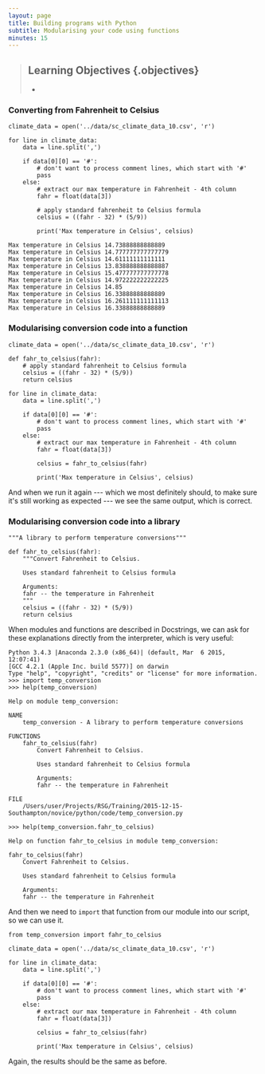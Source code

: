 ```yaml
---
layout: page
title: Building programs with Python
subtitle: Modularising your code using functions
minutes: 15
---
```

> ## Learning Objectives {.objectives}
>
> *   

### Converting from Fahrenheit to Celsius

~~~ {.python}
climate_data = open('../data/sc_climate_data_10.csv', 'r')

for line in climate_data:
    data = line.split(',')

    if data[0][0] == '#':
        # don't want to process comment lines, which start with '#'
        pass
    else:
        # extract our max temperature in Fahrenheit - 4th column
        fahr = float(data[3])

        # apply standard fahrenheit to Celsius formula
        celsius = ((fahr - 32) * (5/9)) 

        print('Max temperature in Celsius', celsius)
~~~

~~~
Max temperature in Celsius 14.73888888888889
Max temperature in Celsius 14.777777777777779
Max temperature in Celsius 14.61111111111111
Max temperature in Celsius 13.838888888888887
Max temperature in Celsius 15.477777777777778
Max temperature in Celsius 14.972222222222225
Max temperature in Celsius 14.85
Max temperature in Celsius 16.33888888888889
Max temperature in Celsius 16.261111111111113
Max temperature in Celsius 16.33888888888889
~~~

### Modularising conversion code into a function

~~~ {.python}
climate_data = open('../data/sc_climate_data_10.csv', 'r')

def fahr_to_celsius(fahr):
    # apply standard fahrenheit to Celsius formula
    celsius = ((fahr - 32) * (5/9)) 
    return celsius

for line in climate_data:
    data = line.split(',')

    if data[0][0] == '#':
        # don't want to process comment lines, which start with '#'
        pass
    else:
        # extract our max temperature in Fahrenheit - 4th column
        fahr = float(data[3])

        celsius = fahr_to_celsius(fahr)

        print('Max temperature in Celsius', celsius)
~~~

And when we run it again --- which we most definitely should, to make sure it's still working as expected --- we see the same output, which is correct.


### Modularising conversion code into a library

~~~ {.python}
"""A library to perform temperature conversions"""

def fahr_to_celsius(fahr):
    """Convert Fahrenheit to Celsius.

    Uses standard fahrenheit to Celsius formula

    Arguments:
    fahr -- the temperature in Fahrenheit
    """
    celsius = ((fahr - 32) * (5/9)) 
    return celsius
~~~

When modules and functions are described in Docstrings, we can ask for these explanations directly from the interpreter, which is very useful:

~~~ {.python}
Python 3.4.3 |Anaconda 2.3.0 (x86_64)| (default, Mar  6 2015, 12:07:41) 
[GCC 4.2.1 (Apple Inc. build 5577)] on darwin
Type "help", "copyright", "credits" or "license" for more information.
>>> import temp_conversion
>>> help(temp_conversion)
~~~

~~~
Help on module temp_conversion:

NAME
    temp_conversion - A library to perform temperature conversions

FUNCTIONS
    fahr_to_celsius(fahr)
        Convert Fahrenheit to Celsius.
        
        Uses standard fahrenheit to Celsius formula
        
        Arguments:
        fahr -- the temperature in Fahrenheit

FILE
    /Users/user/Projects/RSG/Training/2015-12-15-Southampton/novice/python/code/temp_conversion.py
~~~

~~~ {.python}
>>> help(temp_conversion.fahr_to_celsius)
~~~

~~~
Help on function fahr_to_celsius in module temp_conversion:

fahr_to_celsius(fahr)
    Convert Fahrenheit to Celsius.
    
    Uses standard fahrenheit to Celsius formula
    
    Arguments:
    fahr -- the temperature in Fahrenheit
~~~

And then we need to `import` that function from our module into our script, so we can use it.

~~~ {.python}
from temp_conversion import fahr_to_celsius

climate_data = open('../data/sc_climate_data_10.csv', 'r')

for line in climate_data:
    data = line.split(',')

    if data[0][0] == '#':
        # don't want to process comment lines, which start with '#'
        pass
    else:
        # extract our max temperature in Fahrenheit - 4th column
        fahr = float(data[3])

        celsius = fahr_to_celsius(fahr)

        print('Max temperature in Celsius', celsius)
~~~

Again, the results should be the same as before.


